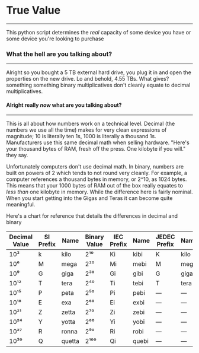 # True Value

---

This python script determines the _real_ capacity of some device you have or some device you're looking to purchase

### What the hell are you talking about?

---

Alright so you bought a 5 TB external hard drive, you plug it in and open the properties on the new drive. Lo and behold, 4.55 TBs. What gives? something something binary multiplicatives don't cleanly equate to decimal multiplicatives.

#### Alright really _now_ what are you talking about?

---

This is all about how numbers work on a technical level. Decimal (the numbers we use all the time) makes for very clean expressions of magnitude; 10 is literally ten 1s, 1000 is literally a thousand 1s. Manufacturers use this same decimal math when selling hardware. "Here's your thousand bytes of RAM, fresh off the press. One kilobyte if you will." they say.

Unfortunately computers don't use decimal math. In binary, numbers are built on powers of 2 which tends to not round very cleanly. For example, a computer references a thousand bytes in memory, or 2^10, as 1024 bytes. This means that your 1000 bytes of RAM out of the box really equates to _less than_ one kilobyte in memory. While the difference here is fairly nominal. When you start getting into the Gigas and Teras it can become quite meaningful.

Here's a chart for reference that details the differences in decimal and binary

| Decimal Value | SI Prefix | Name   | Binary Value | IEC Prefix | Name  | JEDEC Prefix | Name |
| ------------- | --------- | ------ | ------------ | ---------- | ----- | ------------ | ---- |
| 10³           | k         | kilo   | 2¹⁰          | Ki         | kibi  | K            | kilo |
| 10⁶           | M         | mega   | 2²⁰          | Mi         | mebi  | M            | mega |
| 10⁹           | G         | giga   | 2³⁰          | Gi         | gibi  | G            | giga |
| 10¹²          | T         | tera   | 2⁴⁰          | Ti         | tebi  | T            | tera |
| 10¹⁵          | P         | peta   | 2⁵⁰          | Pi         | pebi  | —            | —    |
| 10¹⁸          | E         | exa    | 2⁶⁰          | Ei         | exbi  | —            | —    |
| 10²¹          | Z         | zetta  | 2⁷⁰          | Zi         | zebi  | —            | —    |
| 10²⁴          | Y         | yotta  | 2⁸⁰          | Yi         | yobi  | —            | —    |
| 10²⁷          | R         | ronna  | 2⁹⁰          | Ri         | robi  | —            | —    |
| 10³⁰          | Q         | quetta | 2¹⁰⁰         | Qi         | quebi | —            | —    |
